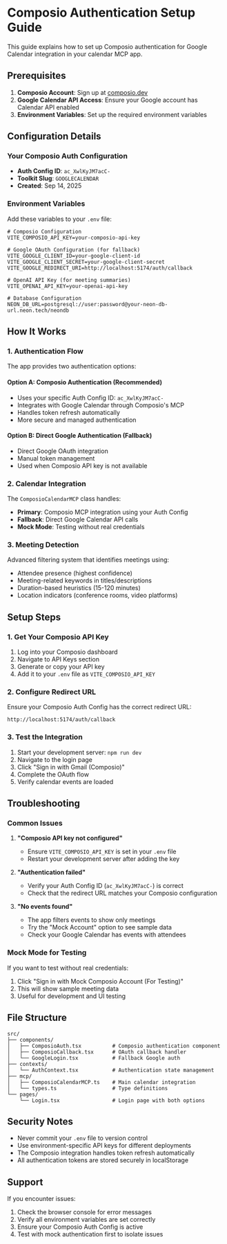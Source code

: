 # Composio Authentication Setup Guide

This guide explains how to set up Composio authentication for Google Calendar integration in your calendar MCP app.

## Prerequisites

1. **Composio Account**: Sign up at [composio.dev](https://composio.dev)
2. **Google Calendar API Access**: Ensure your Google account has Calendar API enabled
3. **Environment Variables**: Set up the required environment variables

## Configuration Details

### Your Composio Auth Configuration
- **Auth Config ID**: `ac_XwlKyJM7acC-`
- **Toolkit Slug**: `GOOGLECALENDAR`
- **Created**: Sep 14, 2025

### Environment Variables

Add these variables to your `.env` file:

```env
# Composio Configuration
VITE_COMPOSIO_API_KEY=your-composio-api-key

# Google OAuth Configuration (for fallback)
VITE_GOOGLE_CLIENT_ID=your-google-client-id
VITE_GOOGLE_CLIENT_SECRET=your-google-client-secret
VITE_GOOGLE_REDIRECT_URI=http://localhost:5174/auth/callback

# OpenAI API Key (for meeting summaries)
VITE_OPENAI_API_KEY=your-openai-api-key

# Database Configuration
NEON_DB_URL=postgresql://user:password@your-neon-db-url.neon.tech/neondb
```

## How It Works

### 1. Authentication Flow

The app provides two authentication options:

#### Option A: Composio Authentication (Recommended)
- Uses your specific Auth Config ID: `ac_XwlKyJM7acC-`
- Integrates with Google Calendar through Composio's MCP
- Handles token refresh automatically
- More secure and managed authentication

#### Option B: Direct Google Authentication (Fallback)
- Direct Google OAuth integration
- Manual token management
- Used when Composio API key is not available

### 2. Calendar Integration

The `ComposioCalendarMCP` class handles:
- **Primary**: Composio MCP integration using your Auth Config
- **Fallback**: Direct Google Calendar API calls
- **Mock Mode**: Testing without real credentials

### 3. Meeting Detection

Advanced filtering system that identifies meetings using:
- Attendee presence (highest confidence)
- Meeting-related keywords in titles/descriptions
- Duration-based heuristics (15-120 minutes)
- Location indicators (conference rooms, video platforms)

## Setup Steps

### 1. Get Your Composio API Key
1. Log into your Composio dashboard
2. Navigate to API Keys section
3. Generate or copy your API key
4. Add it to your `.env` file as `VITE_COMPOSIO_API_KEY`

### 2. Configure Redirect URL
Ensure your Composio Auth Config has the correct redirect URL:
```
http://localhost:5174/auth/callback
```

### 3. Test the Integration
1. Start your development server: `npm run dev`
2. Navigate to the login page
3. Click "Sign in with Gmail (Composio)"
4. Complete the OAuth flow
5. Verify calendar events are loaded

## Troubleshooting

### Common Issues

1. **"Composio API key not configured"**
   - Ensure `VITE_COMPOSIO_API_KEY` is set in your `.env` file
   - Restart your development server after adding the key

2. **"Authentication failed"**
   - Verify your Auth Config ID (`ac_XwlKyJM7acC-`) is correct
   - Check that the redirect URL matches your Composio configuration

3. **"No events found"**
   - The app filters events to show only meetings
   - Try the "Mock Account" option to see sample data
   - Check your Google Calendar has events with attendees

### Mock Mode for Testing

If you want to test without real credentials:
1. Click "Sign in with Mock Composio Account (For Testing)"
2. This will show sample meeting data
3. Useful for development and UI testing

## File Structure

```
src/
├── components/
│   ├── ComposioAuth.tsx          # Composio authentication component
│   ├── ComposioCallback.tsx      # OAuth callback handler
│   └── GoogleLogin.tsx           # Fallback Google auth
├── contexts/
│   └── AuthContext.tsx           # Authentication state management
├── mcp/
│   ├── ComposioCalendarMCP.ts    # Main calendar integration
│   └── types.ts                  # Type definitions
└── pages/
    └── Login.tsx                 # Login page with both options
```

## Security Notes

- Never commit your `.env` file to version control
- Use environment-specific API keys for different deployments
- The Composio integration handles token refresh automatically
- All authentication tokens are stored securely in localStorage

## Support

If you encounter issues:
1. Check the browser console for error messages
2. Verify all environment variables are set correctly
3. Ensure your Composio Auth Config is active
4. Test with mock authentication first to isolate issues
